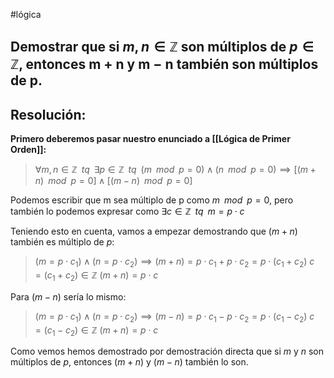 #lógica 
## Demostrar que si $m,n \in \mathbb{Z}$ son múltiplos de $p \in \mathbb{Z}$, entonces m + n y m − n también son múltiplos de p.

## Resolución:

**Primero deberemos pasar nuestro enunciado a [[Lógica de Primer Orden]]:**

>$\forall m,n \in \mathbb{Z} \;\; tq \;\; \exists p \in \mathbb{Z} \;\; tq \;\; (m \;\; mod \;\; p = 0) \land (n \;\; mod \;\; p = 0) \implies [(m + n) \;\; mod \;\; p = 0] \land [(m - n) \;\; mod \;\; p = 0]$

Podemos escribir que m sea múltiplo de p como $m \;\; mod \;\; p = 0$, pero también lo podemos expresar como $\exists c \in \mathbb{Z} \;\; tq \;\; m = p \cdot c$ 

Teniendo esto en cuenta, vamos a empezar demostrando que $(m + n)$ también es múltiplo de $p$:

>$(m = p \cdot c_{1}) \land (n = p \cdot c_{2}) \implies (m+n) = p \cdot c_{1} + p \cdot c_{2} = p \cdot (c_{1} + c_{2})$
>$c=(c_{1}+c_{2})\in \mathbb{Z}$
>$(m + n) = p \cdot c$ 

Para $(m-n)$ sería lo mismo:

>$(m = p \cdot c_{1}) \land (n = p \cdot c_{2}) \implies (m-n) = p \cdot c_{1} - p \cdot c_{2} = p \cdot (c_{1} - c_{2})$
>$c=(c_{1}-c_{2})\in \mathbb{Z}$
>$(m + n) = p \cdot c$ 

Como vemos hemos demostrado por demostración directa que si $m$ y $n$ son múltiplos de $p$, entonces $(m+n)$ y $(m-n)$ también lo son. 